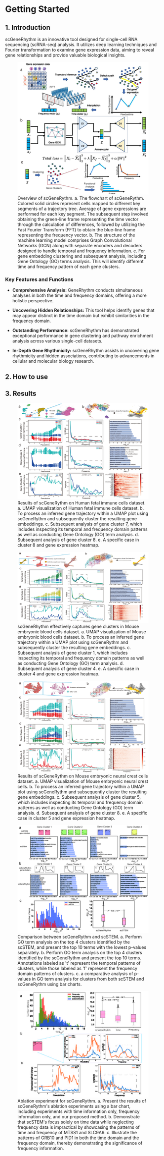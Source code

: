 
# Getting Started
## 1. Introduction
scGeneRhythm is an innovative tool designed for single-cell RNA sequencing (scRNA-seq) analysis. It utilizes deep learning techniques and Fourier transformation to examine gene expression data, aiming to reveal gene relationships and provide valuable biological insights.
<figure>
  <img src="images/F1.jpg" >
  <figcaption>Overview of scGeneRythm. a. The flowchart of scGeneRythm. Colored solid circles represent cells mapped to different key segments of a trajectory tree. Average of gene expressions are performed for each key segment. The subsequent step involved obtaining the green-line frame representing the time vector through the calculation of differences, followed by utilizing the Fast Fourier Transform (FFT) to obtain the blue-line frame representing the frequency vector. b. The structure of the machine learning model comprises Graph Convolutional Networks (GCN) along with separate encoders and decoders designed to handle temporal and frequency information. c. For gene embedding clustering and subsequent analysis, including Gene Ontology (GO) terms analysis. This will identify different time and frequency pattern of each gene clusters.</figcaption>
</figure>

### Key Features and Functions

- **Comprehensive Analysis:** GeneRhythm conducts simultaneous analyses in both the time and frequency domains, offering a more holistic perspective.

- **Uncovering Hidden Relationships:** This tool helps identify genes that may appear distinct in the time domain but exhibit similarities in the frequency domain.

- **Outstanding Performance:** scGeneRhythm has demonstrated exceptional performance in gene clustering and pathway enrichment analysis across various single-cell datasets.

- **In-Depth Gene Rhythmicity:** scGeneRhythm assists in uncovering gene rhythmicity and hidden associations, contributing to advancements in cellular and molecular biology research.

## 2. How to use



## 3. Results

<figure>
  <img src="images/F2.jpg">
  <figcaption>Results of scGeneRythm on Human fetal immune cells dataset. a. UMAP visualization of Human fetal immune cells dataset. b. To process an inferred gene trajectory within a UMAP plot using scGeneRythm and subsequently cluster the resulting gene embeddings. c. Subsequent analysis of gene cluster 7, which includes inspecting its temporal and frequency domain patterns as well as conducting Gene Ontology (GO) term analysis. d. Subsequent analysis of gene cluster 8. e. A specific case in cluster 8 and gene expression heatmap.</figcaption>
</figure>

<figure>
  <img src="images/F3.jpg" alt="图片的替代文本">
  <figcaption>scGeneRhythm effectively captures gene clusters in Mouse embryonic blood cells dataset. a. UMAP visualization of Mouse embryonic blood cells dataset. b. To process an inferred gene trajectory within a UMAP plot using scGeneRythm and subsequently cluster the resulting gene embeddings. c. Subsequent analysis of gene cluster 1, which includes inspecting its temporal and frequency domain patterns as well as conducting Gene Ontology (GO) term analysis. d. Subsequent analysis of gene cluster 4. e. A specific case in cluster 4 and gene expression heatmap.</figcaption>
</figure>

<figure>
  <img src="images/F4.jpg">
  <figcaption>Results of scGeneRythm on Mouse embryonic neural crest cells dataset. a. UMAP visualization of Mouse embryonic neural crest cells. b. To process an inferred gene trajectory within a UMAP plot using scGeneRythm and subsequently cluster the resulting gene embeddings. c. Subsequent analysis of gene cluster 5, which includes inspecting its temporal and frequency domain patterns as well as conducting Gene Ontology (GO) term analysis. d. Subsequent analysis of gene cluster 8. e. A specific case in cluster 5 and gene expression heatmap.</figcaption>
</figure>

<figure>
  <img src="images/F5.jpg">
  <figcaption>Comparison between scGeneRythm and scSTEM. a. Perform GO term analysis on the top 4 clusters identified by the scSTEM, and present the top 10 terms with the lowest p-values separately. b. Perform GO term analysis on the top 4 clusters identified by the scGeneRythm and present the top 10 terms. Annotations labeled as 't' represent the temporal patterns of clusters, while those labeled as 'f' represent the frequency domain patterns of clusters. c. a comparative analysis of p-values in GO term analysis for clusters from both scSTEM and scGeneRythm using bar charts.</figcaption>
</figure>

<figure>
  <img src="images/F6.jpg">
  <figcaption>Ablation experiment for scGeneRythm. a. Present the results of scGeneRythm's ablation experiments using a bar chart, including experiments with time information only, frequency information only, and our proposed method. b. Demonstrate that scSTEM's focus solely on time data while neglecting frequency data is impractical by showcasing the patterns of time and frequency of MTSS1 and SLC9A9. c. Illustrate the patterns of GRB10 and PID1 in both the time domain and the frequency domain, thereby demonstrating the significance of frequency information.</figcaption>
</figure>


